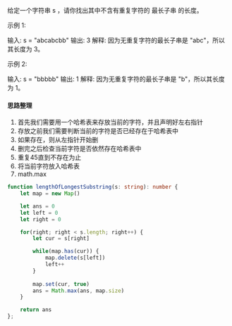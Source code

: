 给定一个字符串 s ，请你找出其中不含有重复字符的 最长子串 的长度。

示例 1:

输入: s = "abcabcbb"
输出: 3 
解释: 因为无重复字符的最长子串是 "abc"，所以其长度为 3。

示例 2:

输入: s = "bbbbb"
输出: 1
解释: 因为无重复字符的最长子串是 "b"，所以其长度为 1。


#### 思路整理
1. 首先我们需要用一个哈希表来存放当前的字符，并且声明好左右指针
2. 存放之前我们需要判断当前的字符是否已经存在于哈希表中
3. 如果存在，则从左指针开始删
4. 删完之后检查当前字符是否依然存在哈希表中
5. 重复45直到不存在为止
6. 将当前字符放入哈希表
7. math.max

```ts
function lengthOfLongestSubstring(s: string): number {
    let map = new Map()

    let ans = 0
    let left = 0
    let right = 0

    for(right; right < s.length; right++) {
        let cur = s[right]

        while(map.has(cur)) {
            map.delete(s[left])
            left++
        }
        
        map.set(cur, true)
        ans = Math.max(ans, map.size)
    } 

    return ans
};
```
